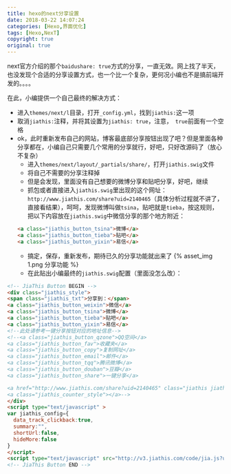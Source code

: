 ```yaml
---
title: hexo的next分享设置
date: 2018-03-22 14:07:24
categories: [Hexo,界面优化]
tags: [Hexo,NexT]
copyright: true
original: true
---
```

next官方介绍的那个`baidushare: true`方式的分享，一直无效。网上找了半天，也没发现个合适的分享设置方式，也一个比一个复杂，更何况小编也不是搞前端开发的。。。。
<!-- more --> 
在此，小编提供一个自己最终的解决方式： 
* 进入`themes/next/l`目录，打开`_config.yml`，找到`jiathis:`这一项
* 取消`jiathis:`注释，并将其设置为`jiathis: true`，注意，` true`前面有一个空格
* ok，此时重新发布自己的网站，博客最底部分享按钮出现了吧？但是里面各种分享都在，小编自己只需要几个常用的分享就行，好吧，只好改源码了（放心不复杂）  
    * 进入`themes/next/layout/_partials/share/`，打开`jiathis.swig`文件
    * 将自己不需要的分享注释掉 
    * 但是会发现，里面没有自己想要的微博分享和贴吧分享，好吧，继续
    * 抓包或者直接进入`jiathis.swig`里出现的这个网址：`http://www.jiathis.com/share?uid=2140465`（具体分析过程就不讲了，直接看结果），呵呵，发现微博叫做`tsina`，贴吧就是`tieba`，按这规则，把以下内容放在`jiathis.swig`中微信分享的那个地方附近：
    ```html
    <a class="jiathis_button_tsina">微博</a>
    <a class="jiathis_button_tieba">贴吧</a>
    <a class="jiathis_button_yixin">易信</a>
    ```
    * 搞定，保存，重新发布，期待已久的分享功能就出来了
    {% asset_img 1.png 分享功能 %}
    * 在此贴出小编最终的`jiathis.swig`配置（里面没怎么改）：
```html
<!-- JiaThis Button BEGIN -->
<div class="jiathis_style">
<span class="jiathis_txt">分享到：</span>
<a class="jiathis_button_weixin">微信</a>
<a class="jiathis_button_tsina">微博</a>
<a class="jiathis_button_tieba">贴吧</a>
<a class="jiathis_button_yixin">易信</a>
<!--此处请参考一键分享按钮对应的地址信息-->
<!--<a class="jiathis_button_qzone">QQ空间</a>
<a class="jiathis_button_fav">收藏夹</a>
<a class="jiathis_button_copy">复制网址</a>
<a class="jiathis_button_email">邮件</a>
<a class="jiathis_button_tqq">腾讯微博</a>
<a class="jiathis_button_douban">豆瓣</a>
<a class="jiathis_button_share">一键分享</a>

<a href="http://www.jiathis.com/share?uid=2140465" class="jiathis jiathis_txt jiathis_separator jtico jtico_jiathis" target="_blank">更多</a>
<a class="jiathis_counter_style"></a>-->
</div>
<script type="text/javascript" >
var jiathis_config={
  data_track_clickback:true,
  summary:"",
  shortUrl:false,
  hideMore:false
}
</script>
<script type="text/javascript" src="http://v3.jiathis.com/code/jia.js?uid={{ theme.jiathis.uid }}" charset="utf-8"></script>
<!-- JiaThis Button END -->
```